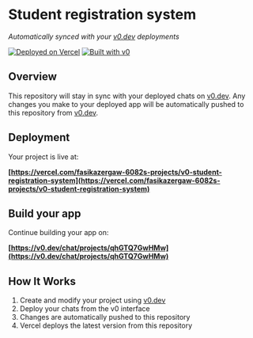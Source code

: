 # Student registration system

*Automatically synced with your [v0.dev](https://v0.dev) deployments*

[![Deployed on Vercel](https://img.shields.io/badge/Deployed%20on-Vercel-black?style=for-the-badge&logo=vercel)](https://vercel.com/fasikazergaw-6082s-projects/v0-student-registration-system)
[![Built with v0](https://img.shields.io/badge/Built%20with-v0.dev-black?style=for-the-badge)](https://v0.dev/chat/projects/qhGTQ7GwHMw)

## Overview

This repository will stay in sync with your deployed chats on [v0.dev](https://v0.dev).
Any changes you make to your deployed app will be automatically pushed to this repository from [v0.dev](https://v0.dev).

## Deployment

Your project is live at:

**[https://vercel.com/fasikazergaw-6082s-projects/v0-student-registration-system](https://vercel.com/fasikazergaw-6082s-projects/v0-student-registration-system)**

## Build your app

Continue building your app on:

**[https://v0.dev/chat/projects/qhGTQ7GwHMw](https://v0.dev/chat/projects/qhGTQ7GwHMw)**

## How It Works

1. Create and modify your project using [v0.dev](https://v0.dev)
2. Deploy your chats from the v0 interface
3. Changes are automatically pushed to this repository
4. Vercel deploys the latest version from this repository
